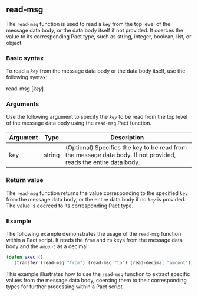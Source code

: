 ## read-msg
The `read-msg` function is used to read a *`key`* from the top level of the message data body, or the data body itself if not provided. It coerces the value to its corresponding Pact type, such as string, integer, boolean, list, or object.

### Basic syntax

To read a *`key`* from the message data body or the data body itself, use the following syntax:

read-msg [*key*]

### Arguments

Use the following argument to specify the *`key`* to be read from the top level of the message data body using the `read-msg` Pact function.

| Argument | Type | Description |
| --- | --- | --- |
| key | string | (Optional) Specifies the key to be read from the message data body. If not provided, reads the entire data body. |

### Return value

The `read-msg` function returns the value corresponding to the specified *`key`* from the message data body, or the entire data body if no *`key`* is provided. The value is coerced to its corresponding Pact type.

### Example

The following example demonstrates the usage of the `read-msg` function within a Pact script. It reads the *`from`* and *`to`* keys from the message data body and the *`amount`* as a decimal:

```lisp
(defun exec ()
   (transfer (read-msg "from") (read-msg "to") (read-decimal "amount")))
```

This example illustrates how to use the `read-msg` function to extract specific values from the message data body, coercing them to their corresponding types for further processing within a Pact script.
